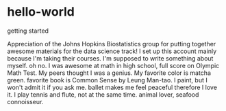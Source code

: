 # hello-world
getting started

Appreciation of the Johns Hopkins Biostatistics group for putting together awesome materials for the data science track!
I set up this account mainly because I'm taking their courses.
I'm supposed to write something about myself. oh no. I was awesome at math in high school, full score on Olympic Math Test. My peers thought I was a genius. My favorite color is matcha green. favorite book is Common Sense by Leung Man-tao. I paint, but I won't admit it if you ask me. ballet makes me feel peaceful therefore I love it. I play tennis and flute, not at the same time. animal lover, seafood connoisseur.


